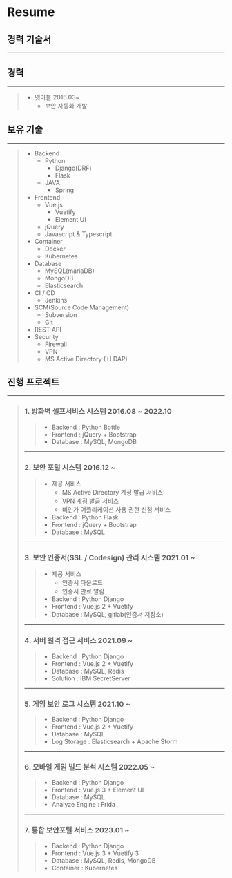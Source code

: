# Resume
## 경력 기술서

---

## 경력  

---

>  * 넷마블 2016.03~  
>     * 보안 자동화 개발  


## 보유 기술

---
> * Backend
>   * Python
>     * Django(DRF)
>     * Flask
>   * JAVA
>     * Spring
> * Frontend
>   * Vue.js
>     * Vuetify
>     * Element UI
>   * jQuery
>   * Javascript & Typescript
> * Container
>   * Docker
>   * Kubernetes
> * Database
>   * MySQL(mariaDB)
>   * MongoDB
>   * Elasticsearch
> * CI / CD
>   * Jenkins
> * SCM(Source Code Management)
>   * Subversion
>   * Git
> * REST API
> * Security
>   * Firewall
>   * VPN
>   * MS Active Directory (+LDAP)


## 진행 프로젝트

---

> ### 1. 방화벽 셀프서비스 시스템 2016.08 ~ 2022.10
>>    * Backend : Python Bottle
>>    * Frontend : jQuery + Bootstrap
>>    * Database : MySQL, MongoDB
> ---
> ### 2. 보안 포털 시스템 2016.12 ~
>>   * 제공 서비스
>>     * MS Active Directory 계정 발급 서비스
>>     * VPN 계정 발급 서비스
>>     * 비인가 어플리케이션 사용 권한 신청 서비스
>>   * Backend : Python Flask
>>   * Frontend : jQuery + Bootstrap
>>   * Database : MySQL
> ---
> ### 3. 보안 인증서(SSL / Codesign) 관리 시스템 2021.01 ~
>>    * 제공 서비스
>>      * 인증서 다운로드
>>      * 인증서 만료 알람
>>    * Backend : Python Django
>>    * Frontend : Vue.js 2 + Vuetify
>>    * Database : MySQL, gitlab(인증서 저장소)
> ---
> ### 4. 서버 원격 접근 서비스 2021.09 ~
>>    * Backend : Python Django
>>    * Frontend : Vue.js 2 + Vuetify
>>    * Database : MySQL, Redis
>>    * Solution : IBM SecretServer
> ---
> ### 5. 게임 보안 로그 시스템 2021.10 ~
>>    * Backend : Python Django
>>    * Frontend : Vue.js 2 + Vuetify
>>    * Database : MySQL
>>    * Log Storage : Elasticsearch + Apache Storm
> ---
> ### 6. 모바일 게임 빌드 분석 시스템 2022.05 ~
>>    * Backend : Python Django
>>    * Frontend : Vue.js 3 + Element UI
>>    * Database : MySQL
>>    * Analyze Engine : Frida
> ---
> ### 7. 통합 보안포털 서비스 2023.01 ~
>> * Backend : Python Django
>> * Frontend : Vue.js 3 + Vuetify 3
>> * Database : MySQL, Redis, MongoDB
>> * Container : Kubernetes